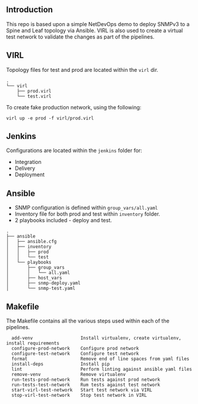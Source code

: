 ## Introduction
This repo is based upon a simple NetDevOps demo to deploy SNMPv3 to a Spine and Leaf topology via Ansible.
VIRL is also used to create a virtual test network to validate the changes as part of the pipelines.

## VIRL
Topology files for test and prod are located within the `virl` dir.
```
.
└── virl
    ├── prod.virl
    └── test.virl
```
To create fake production network, using the following:
```
virl up -e prod -f virl/prod.virl
```

## Jenkins
Configurations are located within the `jenkins` folder for:
* Integration
* Delivery
* Deployment

## Ansible
* SNMP configuration is defined within `group_vars/all.yaml`
* Inventory file for both prod and test within `inventory` folder.
* 2 playbooks included - deploy and test.

```
.
├── ansible
│   ├── ansible.cfg
│   ├── inventory
│   │   ├── prod
│   │   └── test
│   └── playbooks
│       ├── group_vars
│       │   └── all.yaml
│       ├── host_vars
│       ├── snmp-deploy.yaml
│       └── snmp-test.yaml
```

## Makefile
The Makefile contains all the various steps used within each of the pipelines.
```
  add-venv                  Install virtualenv, create virtualenv, install requirements
  configure-prod-network    Configure prod network
  configure-test-network    Configure test network
  format                    Remove end of line spaces from yaml files
  install-deps              Install pip
  lint                      Perform linting against ansible yaml files
  remove-venv               Remove virtualenv
  run-tests-prod-network    Run tests against prod network
  run-tests-test-network    Rum tests against test network
  start-virl-test-network   Start test network via VIRL
  stop-virl-test-network    Stop test network in VIRL
```
